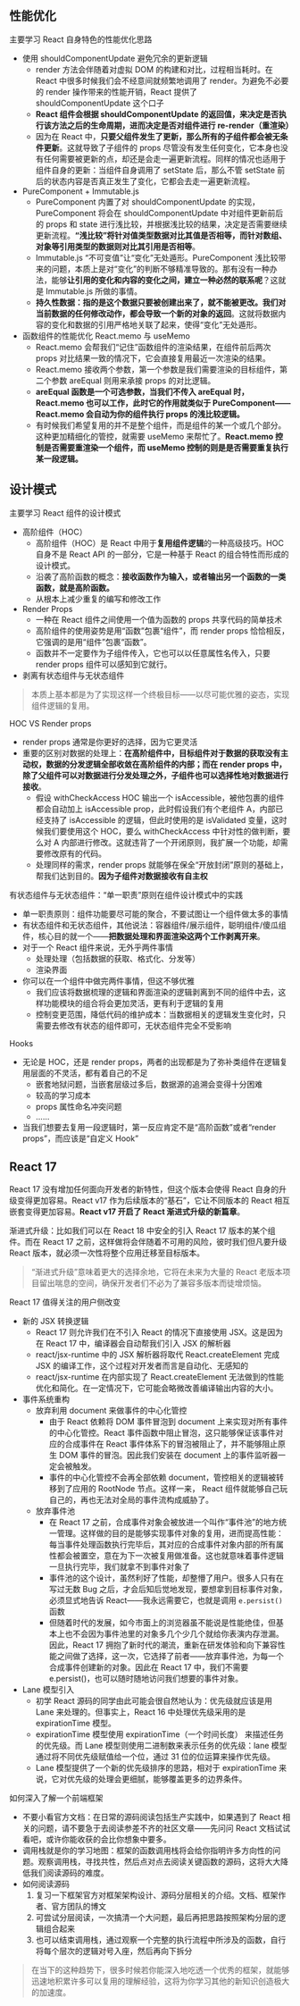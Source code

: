 ## 性能优化
主要学习 React 自身特色的性能优化思路
* 使用 shouldComponentUpdate 避免冗余的更新逻辑
  * render 方法会伴随着对虚拟 DOM 的构建和对比，过程相当耗时。在 React 中很多时候我们会不经意间就频繁地调用了 render。为避免不必要的 render 操作带来的性能开销，React 提供了 shouldComponentUpdate 这个口子
  * **React 组件会根据 shouldComponentUpdate 的返回值，来决定是否执行该方法之后的生命周期，进而决定是否对组件进行 re-render（重渲染）**
  * 因为在 React 中，**只要父组件发生了更新，那么所有的子组件都会被无条件更新**。这就导致了子组件的 props 尽管没有发生任何变化，它本身也没有任何需要被更新的点，却还是会走一遍更新流程。同样的情况也适用于组件自身的更新：当组件自身调用了 setState 后，那么不管 setState 前后的状态内容是否真正发生了变化，它都会去走一遍更新流程。
* PureComponent + Immutable.js
  * PureComponent 内置了对 shouldComponentUpdate 的实现，PureComponent 将会在 shouldComponentUpdate 中对组件更新前后的 props 和 state 进行浅比较，并根据浅比较的结果，决定是否需要继续更新流程。**“浅比较”将针对值类型数据对比其值是否相等，而针对数组、对象等引用类型的数据则对比其引用是否相等**。
  * Immutable.js “不可变值”让“变化”无处遁形。PureComponent 浅比较带来的问题，本质上是对“变化”的判断不够精准导致的。那有没有一种办法，能够**让引用的变化和内容的变化之间，建立一种必然的联系呢**？这就是 Immutable.js 所做的事情。
  * **持久性数据：指的是这个数据只要被创建出来了，就不能被更改。我们对当前数据的任何修改动作，都会导致一个新的对象的返回**。这就将数据内容的变化和数据的引用严格地关联了起来，使得“变化”无处遁形。
* 函数组件的性能优化 React.memo 与 useMemo
  * React.memo 会帮我们“记住”函数组件的渲染结果，在组件前后两次 props 对比结果一致的情况下，它会直接复用最近一次渲染的结果。
  * React.memo 接收两个参数，第一个参数是我们需要渲染的目标组件，第二个参数 areEqual 则用来承接 props 的对比逻辑。
  * **areEqual 函数是一个可选参数，当我们不传入 areEqual 时，React.memo 也可以工作，此时它的作用就类似于 PureComponent——React.memo 会自动为你的组件执行 props 的浅比较逻辑。**
  * 有时候我们希望复用的并不是整个组件，而是组件的某一个或几个部分。这种更加精细化的管控，就需要 useMemo 来帮忙了。**React.memo 控制是否需要重渲染一个组件，而 useMemo 控制的则是是否需要重复执行某一段逻辑。**

## 设计模式
主要学习 React 组件的设计模式
* 高阶组件（HOC）
  * 高阶组件（HOC）是 React 中用于**复用组件逻辑**的一种高级技巧。HOC 自身不是 React API 的一部分，它是一种基于 React 的组合特性而形成的设计模式。
  * 沿袭了高阶函数的概念：**接收函数作为输入，或者输出另一个函数的一类函数，就是高阶函数。**
  * 从根本上减少重复的编写和修改工作
* Render Props
  * 一种在 React 组件之间使用一个值为函数的 props 共享代码的简单技术
  * 高阶组件的使用姿势是用“函数”包裹“组件”，而 render props 恰恰相反，它强调的是用“组件”包裹“函数”。
  * 函数并不一定要作为子组件传入，它也可以以任意属性名传入，只要 render props 组件可以感知到它就行。
* 剥离有状态组件与无状态组件

> 本质上基本都是为了实现这样一个终极目标——以尽可能优雅的姿态，实现组件逻辑的复用。

HOC VS Render props
* render props 通常是你更好的选择，因为它更灵活
* 重要的区别对数据的处理上：**在高阶组件中，目标组件对于数据的获取没有主动权，数据的分发逻辑全部收敛在高阶组件的内部；而在 render props 中，除了父组件可以对数据进行分发处理之外，子组件也可以选择性地对数据进行接收**。
  * 假设 withCheckAccess HOC 输出一个 isAccessible，被他包裹的组件都会自动加上 isAccessible prop，此时假设我们有个老组件 A，内部已经支持了 isAccessible 的逻辑，但此时使用的是 isValidated 变量，这时候我们要使用这个 HOC，要么 withCheckAccess 中针对性的做判断，要么对 A 内部进行修改。这就违背了一个开闭原则，我扩展一个功能，却需要修改原有的代码。
  * 处理同样的需求，render props 就能够在保全“开放封闭”原则的基础上，帮我们达到目的。**因为子组件对数据接收有自主权**

有状态组件与无状态组件：“单一职责”原则在组件设计模式中的实践
* 单一职责原则：组件功能要尽可能的聚合，不要试图让一个组件做太多的事情
* 有状态组件和无状态组件，其他说法：容器组件/展示组件，聪明组件/傻瓜组件，核心目的就一个——**把数据处理和界面渲染这两个工作剥离开来**。
* 对于一个 React 组件来说，无外乎两件事情
  * 处理处理（包括数据的获取、格式化、分发等）
  * 渲染界面
* 你可以在一个组件中做完两件事情，但这不够优雅
  * 我们应该将数据梳理的逻辑和界面渲染的逻辑剥离到不同的组件中去，这样功能模块的组合将会更加灵活，更有利于逻辑的复用
  * 控制变更范围，降低代码的维护成本：当数据相关的逻辑发生变化时，只需要去修改有状态的组件即可，无状态组件完全不受影响

Hooks
* 无论是 HOC，还是 render props，两者的出现都是为了弥补类组件在逻辑复用层面的不灵活，都有着自己的不足
  * 嵌套地狱问题，当嵌套层级过多后，数据源的追溯会变得十分困难
  * 较高的学习成本
  * props 属性命名冲突问题
  * ……
* 当我们想要去复用一段逻辑时，第一反应肯定不是“高阶函数”或者“render props”，而应该是“自定义 Hook”

## React 17
React 17 没有增加任何面向开发者的新特性，但这个版本会使得 React 自身的升级变得更加容易。React v17 作为后续版本的“基石”，它让不同版本的 React 相互嵌套变得更加容易。**React v17 开启了 React 渐进式升级的新篇章**。

渐进式升级：比如我们可以在 React 18 中安全的引入 React 17 版本的某个组件。而在 React 17 之前，这样做将会伴随着不可用的风险，彼时我们但凡要升级 React 版本，就必须一次性将整个应用迁移至目标版本。

> “渐进式升级”意味着更大的选择余地，它将在未来为大量的 React 老版本项目留出喘息的空间，确保开发者们不必为了兼容多版本而徒增烦恼。

React 17 值得关注的用户侧改变
* 新的 JSX 转换逻辑
  * React 17 则允许我们在不引入 React 的情况下直接使用 JSX。这是因为在 React 17 中，编译器会自动帮我们引入 JSX 的解析器
  * react/jsx-runtime 中的 JSX 解析器将取代 React.createElement 完成 JSX 的编译工作，这个过程对开发者而言是自动化、无感知的
  * react/jsx-runtime 在内部实现了 React.createElement 无法做到的性能优化和简化。在一定情况下，它可能会略微改善编译输出内容的大小。
* 事件系统重构
  * 放弃利用 document 来做事件的中心化管控
    * 由于 React 依赖将 DOM 事件冒泡到 document 上来实现对所有事件的中心化管控。React 事件函数中阻止冒泡，这只能够保证该事件对应的合成事件在 React 事件体系下的冒泡被阻止了，并不能够阻止原生 DOM 事件的冒泡。因此我们安装在 document 上的事件监听器一定会被触发。
    * 事件的中心化管控不会再全部依赖 document，管控相关的逻辑被转移到了应用的 RootNode 节点。这样一来， React 组件就能够自己玩自己的，再也无法对全局的事件流构成威胁了。
  * 放弃事件池
    * 在 React 17 之前，合成事件对象会被放进一个叫作“事件池”的地方统一管理。这样做的目的是能够实现事件对象的复用，进而提高性能：每当事件处理函数执行完毕后，其对应的合成事件对象内部的所有属性都会被置空，意在为下一次被复用做准备。这也就意味着事件逻辑一旦执行完毕，我们就拿不到事件对象了
    * 事件池的这个设计，虽然利好了性能，却整懵了用户。很多人只有在写过无数 Bug 之后，才会后知后觉地发现，要想拿到目标事件对象，必须显式地告诉 React——我永远需要它，也就是调用 `e.persist()` 函数
    * 但随着时代的发展，如今市面上的浏览器虽不能说是性能绝佳，但基本上也不会因为事件池里的对象多几个少几个就给你表演内存泄漏。因此，React 17 拥抱了新时代的潮流，重新在研发体验和向下兼容性能之间做了选择，这一次，它选择了前者——放弃事件池，为每一个合成事件创建新的对象。因此在 React 17 中，我们不需要 e.persist()，也可以随时随地访问我们想要的事件对象。
* Lane 模型引入
  * 初学 React 源码的同学由此可能会很自然地认为：优先级就应该是用 Lane 来处理的。但事实上，React 16 中处理优先级采用的是 expirationTime 模型。
  * expirationTime 模型使用 expirationTime（一个时间长度） 来描述任务的优先级。而 Lane 模型则使用二进制数来表示任务的优先级：lane 模型通过将不同优先级赋值给一个位，通过 31 位的位运算来操作优先级。
  * Lane 模型提供了一个新的优先级排序的思路，相对于 expirationTime 来说，它对优先级的处理会更细腻，能够覆盖更多的边界条件。

如何深入了解一个前端框架
* 不要小看官方文档：在日常的源码阅读包括生产实践中，如果遇到了 React 相关的问题，请不要急于去阅读参差不齐的社区文章——先问问 React 文档试试看吧，或许你能收获的会比你想象中要多。
* 调用栈就是你的学习地图：框架的函数调用栈将会给你指明许多方向性的问题。观察调用栈，寻找共性，然后点对点去阅读关键函数的源码，这将大大降低我们阅读源码的难度。
* 如何阅读源码
  1. 复习一下框架官方对框架架构设计、源码分层相关的介绍。文档、框架作者、官方团队的博文
  2. 可尝试分层阅读，一次搞清一个大问题，最后再把思路按照架构分层的逻辑组合起来
  3. 也可以结束调用栈，通过观察一个完整的执行流程中所涉及的函数，自行将每个层次的逻辑对号入座，然后再向下拆分

> 在当下的这种趋势下，很多时候若你能深入地吃透一个优秀的框架，就能够迅速地积累许多可以复用的理解经验，这将为你学习其他的新知识创造极大的加速度。